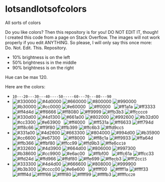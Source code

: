 # lotsandlotsofcolors
All sorts of colors

Do you like colors? Then this repository is for you!
DO NOT EDIT IT, though! I created this code from a page on Stack Overflow.
The images will not work properly if you edit ANYTHING. 
So please, I will only say this once more: Do. Not. Edit. This. Repository.

- 10% brightness is on the left
- 50% brightness is in the middle
- 90% brightness is on the right

Hue can be max 120.

Here are the colors:
- `10---20---30---40----50-----60---70---80---90`
- ![#330000](https://placehold.it/15/330000/000000?text=+)
![#4d0000](https://placehold.it/15/4d0000/000000?text=+)
![#660000](https://placehold.it/15/660000/000000?text=+)
![#800000](https://placehold.it/15/800000/000000?text=+)
![#990000](https://placehold.it/15/990000/000000?text=+)
![#b30000](https://placehold.it/15/b30000/000000?text=+)
![#cc0000](https://placehold.it/15/cc0000/000000?text=+)
![#e60000](https://placehold.it/15/e60000/000000?text=+)` `
![#ff0000](https://placehold.it/15/ff0000/000000?text=+)` `
![#ff1a1a](https://placehold.it/15/ff1a1a/000000?text=+)
![#ff3333](https://placehold.it/15/ff3333/000000?text=+)
![#ff4d4d](https://placehold.it/15/ff4d4d/000000?text=+)
![#ff6666](https://placehold.it/15/ff6666/000000?text=+)
![#ff8080](https://placehold.it/15/ff8080/000000?text=+)
![#ff9999](https://placehold.it/15/ff9999/000000?text=+)
![#ffb3b3](https://placehold.it/15/ffb3b3/000000?text=+)
![#ffcccc](https://placehold.it/15/ffcccc/000000?text=+)`0`
- ![#330d00](https://placehold.it/15/330d00/000000?text=+)
![#4d1300](https://placehold.it/15/4d1300/000000?text=+)
![#661a00](https://placehold.it/15/661a00/000000?text=+)
![#802000](https://placehold.it/15/802000/000000?text=+)
![#992600](https://placehold.it/15/992600/000000?text=+)
![#b32d00](https://placehold.it/15/b32d00/000000?text=+)
![#cc3300](https://placehold.it/15/cc3300/000000?text=+)
![#e63900](https://placehold.it/15/e63900/000000?text=+)` `
![#ff4000](https://placehold.it/15/ff4000/000000?text=+)` `
![#ff531a](https://placehold.it/15/ff531a/000000?text=+)
![#ff6633](https://placehold.it/15/ff6633/000000?text=+)
![#ff794d](https://placehold.it/15/ff794d/000000?text=+)
![#ff8c66](https://placehold.it/15/ff8c66/000000?text=+)
![#ff9f80](https://placehold.it/15/ff9f80/000000?text=+)
![#ffb399](https://placehold.it/15/ffb399/000000?text=+)
![#ffc6b3](https://placehold.it/15/ffc6b3/000000?text=+)
![#ffd9cc](https://placehold.it/15/ffd9cc/000000?text=+)`5`
- ![#331a00](https://placehold.it/15/331a00/000000?text=+)
![#4d2600](https://placehold.it/15/4d2600/000000?text=+)
![#663300](https://placehold.it/15/663300/000000?text=+)
![#804000](https://placehold.it/15/804000/000000?text=+)
![#994d00](https://placehold.it/15/994d00/000000?text=+)
![#b35900](https://placehold.it/15/b35900/000000?text=+)
![#cc6600](https://placehold.it/15/cc6600/000000?text=+)
![#e67300](https://placehold.it/15/e67300/000000?text=+)` `
![#ff8000](https://placehold.it/15/ff8000/000000?text=+)` `
![#ff8c1a](https://placehold.it/15/ff8c1a/000000?text=+)
![#ff9933](https://placehold.it/15/ff9933/000000?text=+)
![#ffa64d](https://placehold.it/15/ffa64d/000000?text=+)
![#ffb366](https://placehold.it/15/ffb366/000000?text=+)
![#ffbf80](https://placehold.it/15/ffbf80/000000?text=+)
![#ffcc99](https://placehold.it/15/ffcc99/000000?text=+)
![#ffd9b3](https://placehold.it/15/ffd9b3/000000?text=+)
![#ffe6cc](https://placehold.it/15/ffe6cc/000000?text=+)`10`
- ![#332600](https://placehold.it/15/332600/000000?text=+)
![#4d3900](https://placehold.it/15/4d3900/000000?text=+)
![#664d00](https://placehold.it/15/664d00/000000?text=+)
![#806000](https://placehold.it/15/806000/000000?text=+)
![#997300](https://placehold.it/15/997300/000000?text=+)
![#b38600](https://placehold.it/15/b38600/000000?text=+)
![#cc9900](https://placehold.it/15/cc9900/000000?text=+)
![#e6ac00](https://placehold.it/15/e6ac00/000000?text=+)` `
![#ffbf00](https://placehold.it/15/ffbf00/000000?text=+)` `
![#ffc61a](https://placehold.it/15/ffc61a/000000?text=+)
![#ffcc33](https://placehold.it/15/ffcc33/000000?text=+)
![#ffd24d](https://placehold.it/15/ffd24d/000000?text=+)
![#ffd966](https://placehold.it/15/ffd966/000000?text=+)
![#ffdf80](https://placehold.it/15/ffdf80/000000?text=+)
![#ffe699](https://placehold.it/15/ffe699/000000?text=+)
![#ffecb3](https://placehold.it/15/ffecb3/000000?text=+)
![#fff2cc](https://placehold.it/15/fff2cc/000000?text=+)`15`
- ![#333300](https://placehold.it/15/333300/000000?text=+)
![#4d4d00](https://placehold.it/15/4d4d00/000000?text=+)
![#666600](https://placehold.it/15/666600/000000?text=+)
![#808000](https://placehold.it/15/808000/000000?text=+)
![#999900](https://placehold.it/15/999900/000000?text=+)
![#b3b300](https://placehold.it/15/b3b300/000000?text=+)
![#cccc00](https://placehold.it/15/cccc00/000000?text=+)
![#e6e600](https://placehold.it/15/e6e600/000000?text=+)` `
![#ffff00](https://placehold.it/15/ffff00/000000?text=+)` `
![#ffff1a](https://placehold.it/15/ffff1a/000000?text=+)
![#ffff33](https://placehold.it/15/ffff33/000000?text=+)
![#ffff4d](https://placehold.it/15/ffff4d/000000?text=+)
![#ffff66](https://placehold.it/15/ffff66/000000?text=+)
![#ffff80](https://placehold.it/15/ffff80/000000?text=+)
![#ffff99](https://placehold.it/15/ffff99/000000?text=+)
![#ffffb3](https://placehold.it/15/ffffb3/000000?text=+)
![#ffffcc](https://placehold.it/15/ffffcc/000000?text=+)`20`

